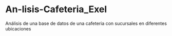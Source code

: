 # An-lisis-Cafeteria_Exel
Análisis de una base de datos de una cafeteria con sucursales en diferentes ubicaciones
